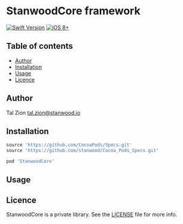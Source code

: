 
# StanwoodCore framework

[![Swift Version](https://img.shields.io/badge/Swift-3.2.x-orange.svg)]()
[![iOS 8+](https://img.shields.io/badge/iOS-9+-EB7943.svg)]()

## Table of contents

- [Author](#author)
- [Installation](#installation)
- [Usage](#usage)
- [Licence](#licence)


## Author

Tal Zion tal.zion@stanwood.io

## Installation

```ruby
source 'https://github.com/CocoaPods/Specs.git'
source 'https://github.com/stanwood/Cocoa_Pods_Specs.git'

pod 'StanwoodCore'
```

## Usage

## Licence

StanwoodCore is a private library. See the [LICENSE](https://github.com/stanwood/Stanwood_Core/blob/master/LICENSE) file for more info.
